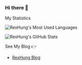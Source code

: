 ### Hi there 👋

My Statistics

![RexHung's Most Used Languages](https://github-readme-stats.vercel.app/api/top-langs/?username=RexHung0302&layout=compact)

![RexHung's GitHub Stats](https://github-readme-stats.vercel.app/api?username=RexHung0302&count_private=true&show_icons=true&theme=buefy)

See My Blog 👉

- [RexHung Blog](https://rexhung0302.github.io/)

<!--
**RexHung0302/RexHung0302** is a ✨ _special_ ✨ repository because its `README.md` (this file) appears on your GitHub profile.

Here are some ideas to get you started:

- 🔭 I’m currently working on ...
- 🌱 I’m currently learning ...
- 👯 I’m looking to collaborate on ...
- 🤔 I’m looking for help with ...
- 💬 Ask me about ...
- 📫 How to reach me: ...
- 😄 Pronouns: ...
- ⚡ Fun fact: ...
-->
